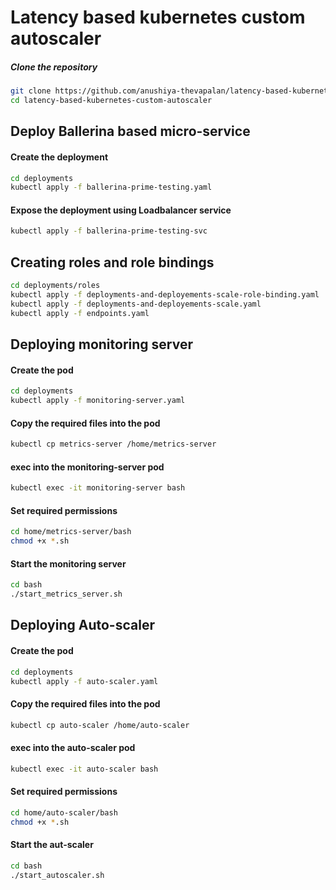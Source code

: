 # Latency based kubernetes custom autoscaler

##### Clone the repository
```bash
git clone https://github.com/anushiya-thevapalan/latency-based-kubernetes-custom-autoscaler
cd latency-based-kubernetes-custom-autoscaler
```

## Deploy Ballerina based micro-service

#### Create the deployment
```bash
cd deployments
kubectl apply -f ballerina-prime-testing.yaml
```

#### Expose the deployment using Loadbalancer service
```bash
kubectl apply -f ballerina-prime-testing-svc
```

## Creating roles and role bindings
```bash
cd deployments/roles
kubectl apply -f deployments-and-deployements-scale-role-binding.yaml
kubectl apply -f deployments-and-deployements-scale.yaml
kubectl apply -f endpoints.yaml
```
## Deploying monitoring server

#### Create the pod
```bash
cd deployments
kubectl apply -f monitoring-server.yaml
```
#### Copy the required files into the pod
```bash
kubectl cp metrics-server /home/metrics-server
```

#### exec into the monitoring-server pod
```bash
kubectl exec -it monitoring-server bash
```
#### Set required permissions
```bash
cd home/metrics-server/bash
chmod +x *.sh
```
#### Start the monitoring server
```bash
cd bash
./start_metrics_server.sh
```

## Deploying Auto-scaler

#### Create the pod
```bash
cd deployments
kubectl apply -f auto-scaler.yaml
```
#### Copy the required files into the pod
```bash
kubectl cp auto-scaler /home/auto-scaler
```
#### exec into the auto-scaler pod
```bash
kubectl exec -it auto-scaler bash
```
#### Set required permissions
```bash
cd home/auto-scaler/bash
chmod +x *.sh
```
#### Start the aut-scaler
```bash
cd bash
./start_autoscaler.sh
```